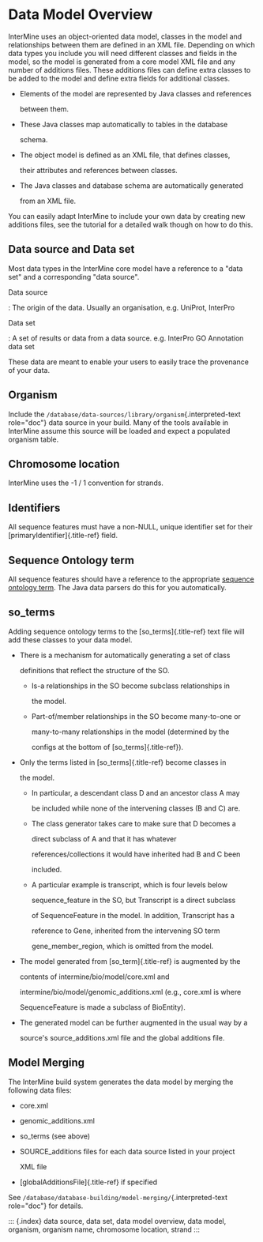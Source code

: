 # Data Model Overview

InterMine uses an object-oriented data model, classes in the model and relationships between them are defined in an XML file. Depending on which data types you include you will need different classes and fields in the model, so the model is generated from a core model XML file and any number of additions files. These additions files can define extra classes to be added to the model and define extra fields for additional classes.

* Elements of the model are represented by Java classes and references

  between them.

* These Java classes map automatically to tables in the database

  schema.

* The object model is defined as an XML file, that defines classes,

  their attributes and references between classes.

* The Java classes and database schema are automatically generated

  from an XML file.

You can easily adapt InterMine to include your own data by creating new additions files, see the tutorial for a detailed walk though on how to do this.

## Data source and Data set

Most data types in the InterMine core model have a reference to a \"data set\" and a corresponding \"data source\".

Data source

: The origin of the data. Usually an organisation, e.g. UniProt, InterPro

Data set

: A set of results or data from a data source. e.g. InterPro GO Annotation data set

These data are meant to enable your users to easily trace the provenance of your data.

## Organism

Include the `/database/data-sources/library/organism`{.interpreted-text role="doc"} data source in your build. Many of the tools available in InterMine assume this source will be loaded and expect a populated organism table.

## Chromosome location

InterMine uses the -1 / 1 convention for strands.

## Identifiers

All sequence features must have a non-NULL, unique identifier set for their \[primaryIdentifier\]{.title-ref} field.

## Sequence Ontology term

All sequence features should have a reference to the appropriate [sequence ontology term](http://www.sequenceontology.org). The Java data parsers do this for you automatically.

## so\_terms

Adding sequence ontology terms to the \[so\_terms\]{.title-ref} text file will add these classes to your data model.

* There is a mechanism for automatically generating a set of class

  definitions that reflect the structure of the SO.

  * Is-a relationships in the SO become subclass relationships in

    the model.

  * Part-of/member relationships in the SO become many-to-one or

    many-to-many relationships in the model \(determined by the

    configs at the bottom of \[so\_terms\]{.title-ref}\).

* Only the terms listed in \[so\_terms\]{.title-ref} become classes in

  the model.

  * In particular, a descendant class D and an ancestor class A may

    be included while none of the intervening classes \(B and C\) are.

  * The class generator takes care to make sure that D becomes a

    direct subclass of A and that it has whatever

    references/collections it would have inherited had B and C been

    included.

  * A particular example is transcript, which is four levels below

    sequence\_feature in the SO, but Transcript is a direct subclass

    of SequenceFeature in the model. In addition, Transcript has a

    reference to Gene, inherited from the intervening SO term

    gene\_member\_region, which is omitted from the model.

* The model generated from \[so\_term\]{.title-ref} is augmented by the

  contents of intermine/bio/model/core.xml and

  intermine/bio/model/genomic\_additions.xml \(e.g., core.xml is where

  SequenceFeature is made a subclass of BioEntity\).

* The generated model can be further augmented in the usual way by a

  source\'s source\_additions.xml file and the global additions file.

## Model Merging

The InterMine build system generates the data model by merging the following data files:

* core.xml
* genomic\_additions.xml
* so\_terms \(see above\)
* SOURCE\_additions files for each data source listed in your project

  XML file

* \[globalAdditionsFile\]{.title-ref} if specified

See `/database/database-building/model-merging/`{.interpreted-text role="doc"} for details.

::: {.index} data source, data set, data model overview, data model, organism, organism name, chromosome location, strand :::

